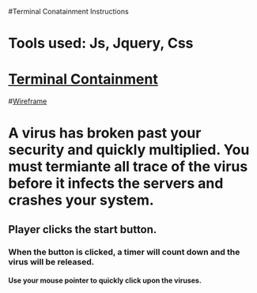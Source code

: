 #Terminal Conatainment Instructions

# Tools used: Js, Jquery, Css
# [Terminal Containment](file:///Users/camcodes/wdi/project1/loadingpage.html)


#[Wireframe](file:///Users/camcodes/wdi/project1/Images/IMG_20170327_113722.jpg)

# A virus has broken past your security and quickly multiplied. You must termiante all trace of the virus before it infects the servers and crashes your system.

## Player clicks the start button.

### When the button is clicked, a timer will count down and the virus will be released.

#### Use your mouse pointer to quickly click upon the viruses.


